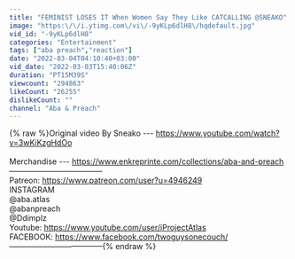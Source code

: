 ```yaml
---
title: "FEMINIST LOSES IT When Women Say They Like CATCALLING @SNEAKO"
image: "https:\/\/i.ytimg.com\/vi\/-9yKLp6dlH8\/hqdefault.jpg"
vid_id: "-9yKLp6dlH8"
categories: "Entertainment"
tags: ["aba preach","reaction"]
date: "2022-03-04T04:10:40+03:00"
vid_date: "2022-03-03T15:40:06Z"
duration: "PT15M39S"
viewcount: "294863"
likeCount: "26255"
dislikeCount: ""
channel: "Aba & Preach"
---
```

{% raw %}Original video By Sneako --- <a rel="nofollow" target="blank" href="https://www.youtube.com/watch?v=3wKiKzgHdOo">https://www.youtube.com/watch?v=3wKiKzgHdOo</a><br /><br />Merchandise ---  <a rel="nofollow" target="blank" href="https://www.enkreprinte.com/collections/aba-and-preach">https://www.enkreprinte.com/collections/aba-and-preach</a><br />————————————<br />Patreon: <a rel="nofollow" target="blank" href="https://www.patreon.com/user?u=4946249">https://www.patreon.com/user?u=4946249</a><br />INSTAGRAM <br />@aba.atlas<br />@abanpreach<br />@Ddimplz<br />Youtube: <a rel="nofollow" target="blank" href="https://www.youtube.com/user/iProjectAtlas">https://www.youtube.com/user/iProjectAtlas</a><br />FACEBOOK: <a rel="nofollow" target="blank" href="https://www.facebook.com/twoguysonecouch/">https://www.facebook.com/twoguysonecouch/</a><br />————————————{% endraw %}
